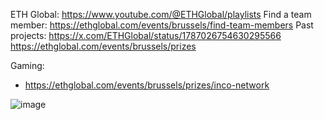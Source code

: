 ETH Global: https://www.youtube.com/@ETHGlobal/playlists
Find a team member: https://ethglobal.com/events/brussels/find-team-members
Past projects: https://x.com/ETHGlobal/status/1787026754630295566
https://ethglobal.com/events/brussels/prizes



Gaming:
- https://ethglobal.com/events/brussels/prizes/inco-network

![image](https://github.com/EloiStree/2024_07_16_MonsXrDesign/assets/20149493/a6c24cc3-6b03-4c47-ad67-452d8de76b5b)
